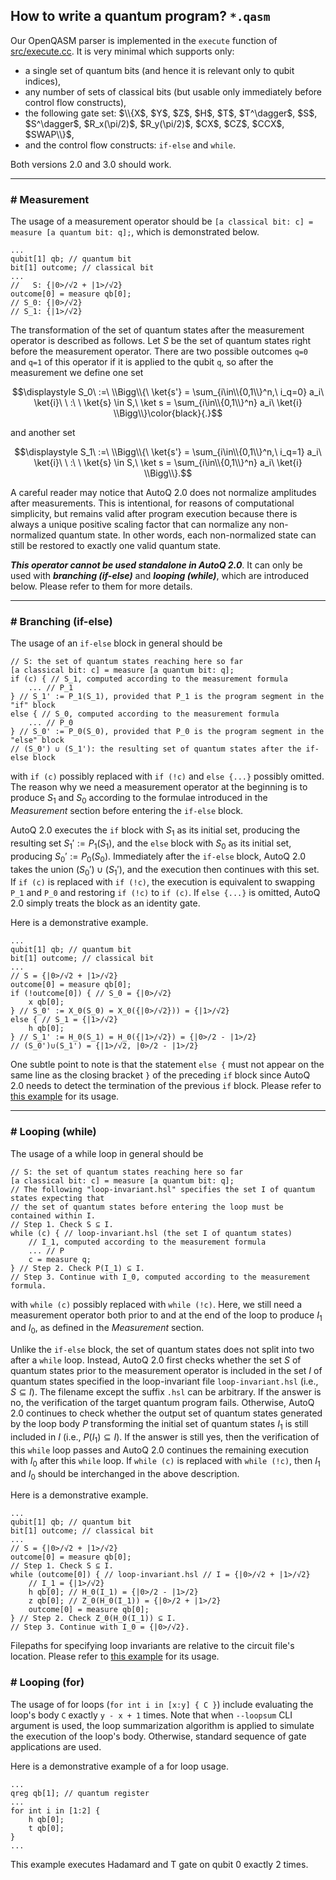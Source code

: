 ## How to write a quantum program? `*.qasm`

Our OpenQASM parser is implemented in the `execute` function of [src/execute.cc](../src/execute.cc). It is very minimal which supports only:
* a single set of quantum bits (and hence it is relevant only to qubit indices),
* any number of sets of classical bits (but usable only immediately before control flow constructs),
* the following gate set: $\\{X$, $Y$, $Z$, $H$, $T$, $T^\dagger$, $S$, $S^\dagger$, $R_x(\pi/2)$, $R_y(\pi/2)$, $CX$, $CZ$, $CCX$, $SWAP\\}$,
* and the control flow constructs: `if-else` and `while`.

Both versions 2.0 and 3.0 should work.

---

### # Measurement
The usage of a measurement operator should be `[a classical bit: c] = measure [a quantum bit: q];`, which is demonstrated below.
```
...
qubit[1] qb; // quantum bit
bit[1] outcome; // classical bit
...
//   S: {|0>/√2 + |1>/√2}
outcome[0] = measure qb[0];
// S_0: {|0>/√2}
// S_1: {|1>/√2}
```
The transformation of the set of quantum states after the measurement operator is described as follows. Let $S$ be the set of quantum states right before the measurement operator. There are two possible outcomes `q=0` and `q=1` of this operator if it is applied to the qubit `q`, so after the measurement we define one set

$$\displaystyle S_0\ :=\ \\Bigg\\{\ \ket{s'} = \sum_{i\in\\{0,1\\}^n,\ i_q=0} a_i\ \ket{i}\ \ :\ \ \ket{s} \in S,\ \ket s = \sum_{i\in\\{0,1\\}^n} a_i\ \ket{i} \\Bigg\\}\color{black}{.}$$

and another set

$$\displaystyle S_1\ :=\ \\Bigg\\{\ \ket{s'} = \sum_{i\in\\{0,1\\}^n,\ i_q=1} a_i\ \ket{i}\ \ :\ \ \ket{s} \in S,\ \ket s = \sum_{i\in\\{0,1\\}^n} a_i\ \ket{i} \\Bigg\\}.$$

A careful reader may notice that AutoQ 2.0 does not normalize amplitudes after measurements. This is intentional, for reasons of computational simplicity, but remains valid after program execution because there is always a unique positive scaling factor that can normalize any non-normalized quantum state. In other words, each non-normalized state can still be restored to exactly one valid quantum state.

***This operator cannot be used standalone in AutoQ 2.0***. It can only be used with ***branching (if-else)*** and ***looping (while)***, which are introduced below. Please refer to them for more details.

---

### # Branching (if-else)
The usage of an `if-else` block in general should be
```
// S: the set of quantum states reaching here so far
[a classical bit: c] = measure [a quantum bit: q];
if (c) { // S_1, computed according to the measurement formula
    ... // P_1
} // S_1' := P_1(S_1), provided that P_1 is the program segment in the "if" block
else { // S_0, computed according to the measurement formula
    ... // P_0
} // S_0' := P_0(S_0), provided that P_0 is the program segment in the "else" block
// (S_0') ∪ (S_1'): the resulting set of quantum states after the if-else block
```
with `if (c)` possibly replaced with `if (!c)` and `else {...}` possibly omitted. The reason why we need a measurement operator at the beginning is to produce $S_1$ and $S_0$ according to the formulae introduced in the *Measurement* section before entering the `if-else` block.

AutoQ 2.0 executes the `if` block with $S_1$ as its initial set, producing the resulting set $S_1' := P_1(S_1)$, and the `else` block with $S_0$ as its initial set, producing $S_0' := P_0(S_0)$. Immediately after the `if-else` block, AutoQ 2.0 takes the union $(S_0') \cup (S_1')$, and the execution then continues with this set. If `if (c)` is replaced with `if (!c)`, the execution is equivalent to swapping `P_1` and `P_0` and restoring `if (!c)` to `if (c)`. If `else {...}` is omitted, AutoQ 2.0 simply treats the block as an identity gate.

Here is a demonstrative example.
```
...
qubit[1] qb; // quantum bit
bit[1] outcome; // classical bit
...
// S = {|0>/√2 + |1>/√2}
outcome[0] = measure qb[0];
if (!outcome[0]) { // S_0 = {|0>/√2}
    x qb[0];
} // S_0' := X_0(S_0) = X_0({|0>/√2})) = {|1>/√2}
else { // S_1 = {|1>/√2}
    h qb[0];
} // S_1' := H_0(S_1) = H_0({|1>/√2}) = {|0>/2 - |1>/2}
// (S_0')∪(S_1') = {|1>/√2, |0>/2 - |1>/2}
```

One subtle point to note is that the statement `else {` must not appear on the same line as the closing bracket `}` of the preceding `if` block since AutoQ 2.0 needs to detect the termination of the previous `if` block. Please refer to [this example](../benchmarks/all/control_mini/if-else) for its usage.

---

### # Looping (while)
The usage of a while loop in general should be
```
// S: the set of quantum states reaching here so far
[a classical bit: c] = measure [a quantum bit: q];
// The following "loop-invariant.hsl" specifies the set I of quantum states expecting that
// the set of quantum states before entering the loop must be contained within I.
// Step 1. Check S ⊆ I.
while (c) { // loop-invariant.hsl (the set I of quantum states)
    // I_1, computed according to the measurement formula
    ... // P
    c = measure q;
} // Step 2. Check P(I_1) ⊆ I.
// Step 3. Continue with I_0, computed according to the measurement formula.
```
with `while (c)` possibly replaced with `while (!c)`. Here, we still need a measurement operator both prior to and at the end of the loop to produce $I_1$ and $I_0$, as defined in the *Measurement* section.

Unlike the `if-else` block, the set of quantum states does not split into two after a `while` loop. Instead, AutoQ 2.0 first checks whether the set $S$ of quantum states prior to the measurement operator is included in the set $I$ of quantum states specified in the loop-invariant file `loop-invariant.hsl` (i.e., $S \subseteq I$). The filename except the suffix `.hsl` can be arbitrary. If the answer is no, the verification of the target quantum program fails. Otherwise, AutoQ 2.0 continues to check whether the output set of quantum states generated by the loop body $P$ transforming the initial set of quantum states $I_1$ is still included in $I$ (i.e., $P(I_1) \subseteq I$). If the answer is still yes, then the verification of this `while` loop passes and AutoQ 2.0 continues the remaining execution with $I_0$ after this `while` loop. If `while (c)` is replaced with `while (!c)`, then $I_1$ and $I_0$ should be interchanged in the above description.

Here is a demonstrative example.
```
...
qubit[1] qb; // quantum bit
bit[1] outcome; // classical bit
...
// S = {|0>/√2 + |1>/√2}
outcome[0] = measure qb[0];
// Step 1. Check S ⊆ I.
while (outcome[0]) { // loop-invariant.hsl // I = {|0>/√2 + |1>/√2}
    // I_1 = {|1>/√2}
    h qb[0]; // H_0(I_1) = {|0>/2 - |1>/2}
    z qb[0]; // Z_0(H_0(I_1)) = {|0>/2 + |1>/2}
    outcome[0] = measure qb[0];
} // Step 2. Check Z_0(H_0(I_1)) ⊆ I.
// Step 3. Continue with I_0 = {|0>/√2}.
```

Filepaths for specifying loop invariants are relative to the circuit file's location. Please refer to [this example](../benchmarks/all/control_mini/while) for its usage.

### # Looping (for)
The usage of for loops (`for int i in [x:y] { C }`) include evaluating the loop's body `C` exactly `y - x + 1` times. Note that when `--loopsum` CLI argument is used, the loop summarization algorithm is applied to simulate the execution of the loop's body. Otherwise, standard sequence of gate applications are used.

Here is a demonstrative example of a for loop usage.

```
...
qreg qb[1]; // quantum register
...
for int i in [1:2] {
    h qb[0];
    t qb[0];
}
...
```
This example executes Hadamard and T gate on qubit 0 exactly 2 times.